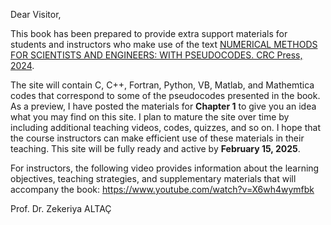 Dear Visitor,

This book has been prepared to provide extra support materials for students and instructors who make use of the text [NUMERICAL METHODS FOR SCIENTISTS AND ENGINEERS: WITH PSEUDOCODES. CRC Press, 2024](https://www.routledge.com/Numerical-Methods-for-Scientists-and-Engineers-With-Pseudocodes/Altac/p/book/9781032754741).

The site will contain C, C++, Fortran, Python, VB, Matlab, and Mathemtica codes that correspond to some of the pseudocodes presented in the book. 
As a preview, I have posted the materials for **Chapter 1** to give you an idea what you may find on this site. I plan to mature the site over time by including additional teaching videos, codes, quizzes, and so on. I hope that the course instructors can make efficient use of these materials in their teaching. This site will be fully ready and active by **February 15, 2025**. 

For instructors, the following video provides information about the learning objectives, teaching strategies, and supplementary materials that will accompany the book:
https://www.youtube.com/watch?v=X6wh4wymfbk

Prof. Dr. Zekeriya ALTAÇ

 
